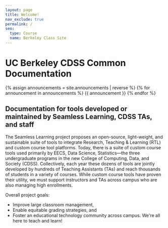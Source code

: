 ```yaml
---
layout: page
title: Welcome!
nav_exclude: true
permalink: /
seo:
  type: Course
  name: Berkeley Class Site
---
```


# UC Berkeley CDSS Common Documentation

{% assign announcements = site.announcements | reverse %}
{% for announcement in announcements %}
{{ announcement }}
{% endfor %}

## Documentation for tools developed or maintained by Seamless Learning, CDSS TAs, and staff

The Seamless Learning project proposes an open-source, light-weight, and sustainable suite of tools to integrate Research, Teaching & Learning (RTL) and custom course tool platforms. Today, there is a suite of custom course tools used primarily by EECS, Data Science, Statistics—the three undergraduate programs in the new College of Computing, Data, and Society (CDSS). Collectively, each year these dozens of tools are jointly developed by hundreds of Teaching Assistants (TAs) and reach thousands of students in a variety of courses. While custom course tools have proven their utility, we must support instructors and TAs across campus who are also managing high enrollments.

Overall project goals:

* Improve large classroom management,
* Enable equitable grading strategies, and
* Foster an educational technology community across campus. We're all here to teach and learn!
